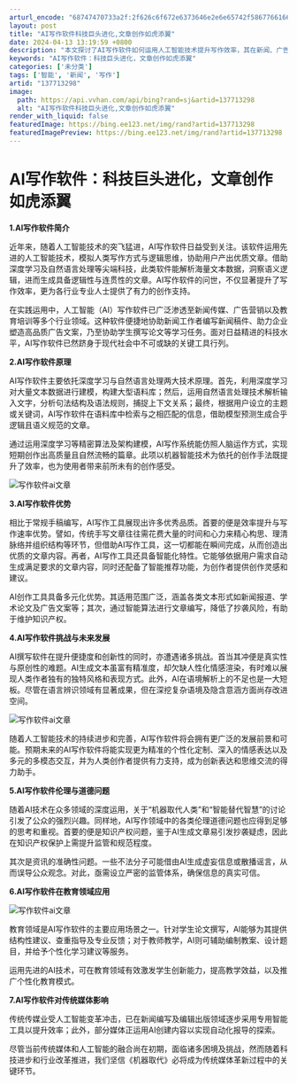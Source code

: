 ```yaml
---
arturl_encode: "68747470733a2f:2f626c6f672e6373646e2e6e65742f5867766166646a35352f:61727469636c652f64657461696c732f313337373133323938"
layout: post
title: "AI写作软件科技巨头进化,文章创作如虎添翼"
date: 2024-04-13 13:19:59 +0800
description: "本文探讨了AI写作软件如何运用人工智能技术提升写作效率，其在新闻、广告、教育等领域的应用，以及面临的"
keywords: "AI写作软件：科技巨头进化，文章创作如虎添翼"
categories: ['未分类']
tags: ['智能', '新闻', '写作']
artid: "137713298"
image:
  path: https://api.vvhan.com/api/bing?rand=sj&artid=137713298
  alt: "AI写作软件科技巨头进化,文章创作如虎添翼"
render_with_liquid: false
featuredImage: https://bing.ee123.net/img/rand?artid=137713298
featuredImagePreview: https://bing.ee123.net/img/rand?artid=137713298
---
```


# AI写作软件：科技巨头进化，文章创作如虎添翼

**1.AI写作软件简介**

近年来，随着人工智能技术的突飞猛进，AI写作软件日益受到关注。该软件运用先进的人工智能技术，模拟人类写作方式与逻辑思维，协助用户产出优质文章。借助深度学习及自然语言处理等尖端科技，此类软件能解析海量文本数据，洞察语义逻辑，进而生成具备逻辑性与连贯性的文章。AI写作软件的问世，不仅显著提升了写作效率，更为各行业专业人士提供了有力的创作支持。

在实践运用中，人工智能（AI）写作软件已广泛渗透至新闻传媒、广告营销以及教育培训等多个行业领域。这种软件便捷地协助新闻工作者编写新闻稿件、助力企业塑造高品质广告文案，乃至协助学生撰写论文等学习任务。面对日益精进的科技水平，AI写作软件已然跻身于现代社会中不可或缺的关键工具行列。

**2.AI写作软件原理**

AI写作软件主要依托深度学习与自然语言处理两大技术原理。首先，利用深度学习对大量文本数据进行建模，构建大型语料库；然后，运用自然语言处理技术解析输入文字，分析句法结构及语法规则，捕捉上下文关系；最终，根据用户设立的主题或关键词，AI写作软件在语料库中检索与之相匹配的信息，借助模型预测生成合乎逻辑且语义规范的文章。

通过运用深度学习等精密算法及架构建模，AI写作系统能仿照人脑运作方式，实现短期创作出高质量且自然流畅的篇章。此项以机器智能技术为依托的创作手法既提升了效率，也为使用者带来前所未有的创作感受。

![写作软件ai文章](https://i-blog.csdnimg.cn/blog_migrate/55a127ec0ed8abd7f820206b0f167862.jpeg)

**3.AI写作软件优势**

相比于常规手稿编写，AI写作工具展现出许多优秀品质。首要的便是效率提升与写作速率优势。譬如，传统手写文章往往需花费大量的时间和心力来精心构思、理清脉络并组织结构等环节，但借助AI写作工具，这一切都能在瞬间完成，从而创造出优质的文章内容。再者，AI写作工具还具备智能化特性。它能够依据用户需求自动生成满足要求的文章内容，同时还配备了智能推荐功能，为创作者提供创作灵感和建议。

AI创作工具具备多元化优势。其适用范围广泛，涵盖各类文本形式如新闻报道、学术论文及广告文案等；其次，通过智能算法进行文章编写，降低了抄袭风险，有助于维护知识产权。

**4.AI写作软件挑战与未来发展**

AI撰写软件在提升便捷度和创新性的同时，亦遭遇诸多挑战。首当其冲便是真实性与原创性的难题。AI生成文本虽富有精准度，却欠缺人性化情感渲染，有时难以展现人类作者独有的独特风格和表现方式。此外，AI在语境解析上的不足也是一大短板。尽管在语言辨识领域有显著成果，但在深挖复杂语境及隐含意涵方面尚存改进空间。

![写作软件ai文章](https://i-blog.csdnimg.cn/blog_migrate/fb8c1c5a7a29d57583050ef166cc2734.jpeg)

随着人工智能技术的持续进步和完善，AI写作软件将会拥有更广泛的发展前景和可能。预期未来的AI写作软件将能实现更为精准的个性化定制、深入的情感表达以及多元的多模态交互，并为人类创作者提供有力支持，成为创新表达和思维交流的得力助手。

**5.AI写作软件伦理与道德问题**

随着AI技术在众多领域的深度运用，关于“机器取代人类”和“智能替代智慧”的讨论引发了公众的强烈兴趣。同样地，AI写作领域中的各类伦理道德问题也应得到足够的思考和重视。首要的便是知识产权问题，鉴于AI生成文章易引发抄袭疑虑，因此在知识产权保护上需提升监管和规范程度。

其次是资讯的准确性问题。一些不法分子可能借由AI生成虚妄信息或散播谣言，从而误导公众观念。对此，亟需设立严密的监管体系，确保信息的真实可信。

**6.AI写作软件在教育领域应用**

![写作软件ai文章](https://i-blog.csdnimg.cn/blog_migrate/77fe0b23681ca69d371a0bec0264b15b.jpeg)

教育领域是AI写作软件的主要应用场景之一。针对学生论文撰写，AI能够为其提供结构性建议、查重指导及专业反馈；对于教师教学，AI则可辅助编制教案、设计题目，并给予个性化学习建议等服务。

运用先进的AI技术，可在教育领域有效激发学生创新能力，提高教学效益，以及推广个性化教育模式。

**7.AI写作软件对传统媒体影响**

传统传媒业受人工智能变革冲击，已在新闻编写及编辑出版领域逐步采用专用智能工具以提升效率；此外，部分媒体正运用AI创建内容以实现自动化报导的探索。

尽管当前传统媒体和人工智能的融合尚在初期，面临诸多困境及挑战，然而随着科技进步和行业改革推进，我们坚信《机器取代》必将成为传统媒体革新过程中的关键环节。